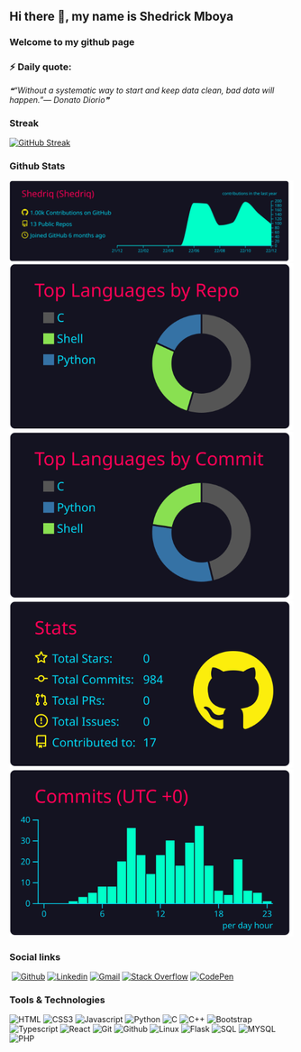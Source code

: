 ## Hi there 👋, my name is Shedrick Mboya 


### Welcome to my github page
<!--[Welcome to my github page ](images/github%20profile.gif)-->




### ⚡ Daily quote: 
<!--STARTS_HERE_QUOTE_README-->
<i>❝“Without a systematic way to start and keep data clean, bad data will happen.”— Donato Diorio❞</i>
<!--ENDS_HERE_QUOTE_README-->



### Streak

[![GitHub Streak](https://github-readme-streak-stats.herokuapp.com?user=Shedriq&theme=neon-dark&hide_border=true)](https://git.io/streak-stats)



### Github Stats

[![](https://raw.githubusercontent.com/Shedriq/About_Me/master/profile-summary-card-output/2077/0-profile-details.svg)](https://github.com/vn7n24fzkq/github-profile-summary-cards)
[![](https://raw.githubusercontent.com/Shedriq/About_Me/master/profile-summary-card-output/2077/1-repos-per-language.svg)](https://github.com/vn7n24fzkq/github-profile-summary-cards) [![](https://raw.githubusercontent.com/Shedriq/About_Me/master/profile-summary-card-output/2077/2-most-commit-language.svg)](https://github.com/vn7n24fzkq/github-profile-summary-cards)
[![](https://raw.githubusercontent.com/Shedriq/About_Me/master/profile-summary-card-output/2077/3-stats.svg)](https://github.com/vn7n24fzkq/github-profile-summary-cards) [![](https://raw.githubusercontent.com/Shedriq/About_Me/master/profile-summary-card-output/2077/4-productive-time.svg)](https://github.com/vn7n24fzkq/github-profile-summary-cards)



### Social links
​
[![Github](https://img.shields.io/badge/Github-000000?&style=for-the-badge&logo=github&logoColor=white)](https://github.com/Shedriq)
[![Linkedin](https://img.shields.io/badge/linkedin-%230077B5.svg?&style=for-the-badge&logo=linkedin&logoColor=white)](www.linkedin.com/in/shedrick-mboya-b2174920a/)
[![Gmail](https://img.shields.io/badge/gmail-D14836?&style=for-the-badge&logo=gmail&logoColor=white)](jerrydwain4@gmail.com)
[![Stack Overflow](https://img.shields.io/badge/-Stackoverflow-FE7A16?style=for-the-badge&logo=stack-overflow&logoColor=white)](https://stackoverflow.com/users/19368072/shedrick-omondi)
[![CodePen](https://img.shields.io/badge/Codepen-000000?style=for-the-badge&logo=codepen&logoColor=white)](https://codepen.io/shedriq)
<!--[![Dev.to blog](https://img.shields.io/badge/dev.to-0A0A0A?style=for-the-badge&logo=dev.to&logoColor=white)](https://dev.to/Pericles001/)-->



### Tools & Technologies
![HTML](https://img.shields.io/badge/HTML5-000000?&style=for-the-badge&logo=HTML5)
![CSS3](https://img.shields.io/badge/CSS3-000000?&style=for-the-badge&logo=CSS3)
![Javascript](https://img.shields.io/badge/Javascript-000000?&style=for-the-badge&logo=javascript) 
![Python](https://img.shields.io/badge/Python-000000?&style=for-the-badge&logo=Python)
![C](https://img.shields.io/badge/C-000000?&style=for-the-badge&logo=C)
![C++](https://img.shields.io/badge/C++-000000?&style=for-the-badge&logo=C++)
![Bootstrap](https://img.shields.io/badge/Bootstrap-000000?&style=for-the-badge&logo=Bootstrap)
![Typescript](https://img.shields.io/badge/Typescript-000000?&style=for-the-badge&logo=Typescript)
![React](https://img.shields.io/badge/React-000000?&style=for-the-badge&logo=React)
![Git](https://img.shields.io/badge/Git-000000?&style=for-the-badge&logo=Git)
![Github](https://img.shields.io/badge/Github-000000?&style=for-the-badge&logo=Github)
![Linux](https://img.shields.io/badge/Linux-000000?&style=for-the-badge&logo=Linux)
![Flask](https://img.shields.io/badge/Flask-000000?&style=for-the-badge&logo=Flask)
![SQL](https://img.shields.io/badge/SQL-000000?&style=for-the-badge&logo=SQL)
![MYSQL](https://img.shields.io/badge/MYSQL-000000?&style=for-the-badge&logo=MYSQL)
![PHP](https://img.shields.io/badge/PHP-000000?&style=for-the-badge&logo=PHP)
